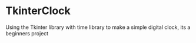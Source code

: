 # TkinterClock

Using the Tkinter library with time library to make a simple digital clock, its a beginners project
